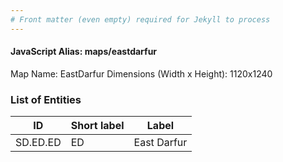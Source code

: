 ```yaml
---
# Front matter (even empty) required for Jekyll to process
---
```


#### JavaScript Alias: maps/eastdarfur

Map Name: EastDarfur
Dimensions (Width x Height): 1120x1240

### List of Entities

| ID      | Short label | Label                   |
| ------- | ----------- | ----------------------- |
|SD.ED.ED|ED|East Darfur|
